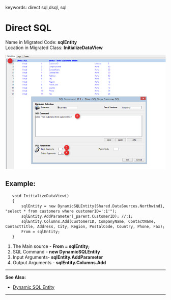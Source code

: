 ﻿keywords: direct sql,dsql, sql
# Direct SQL

Name in Migrated Code: **sqlEntity**  
Location in Migrated Class: **InitializeDataView**  

![](dsql.png)

## Example:

```csdiff
   void InitializeDataView()
   {
       sqlEntity = new DynamicSQLEntity(Shared.DataSources.Northwind1, "select * from customers where customerID=':1'");
       sqlEntity.AddParameter(_parent.CustomerID); //:1;
       sqlEntity.Columns.Add(CustomerID, CompanyName, ContactName, ContactTitle, Address, City, Region, PostalCode, Country, Phone, Fax);
       From = sqlEntity;
   }
```

1) The Main source - **From = sqlEntity;**
2) SQL Command - **new DynamicSQLEntity**
3) Input Arguments- **sqlEntity.AddParameter**
4) Output Arguments - **sqlEntity.Columns.Add**

---
**See Also:**
* [Dynamic SQL Entity](http://doc.fireflymigration.com/dynamic-sql-entity.html)
---
